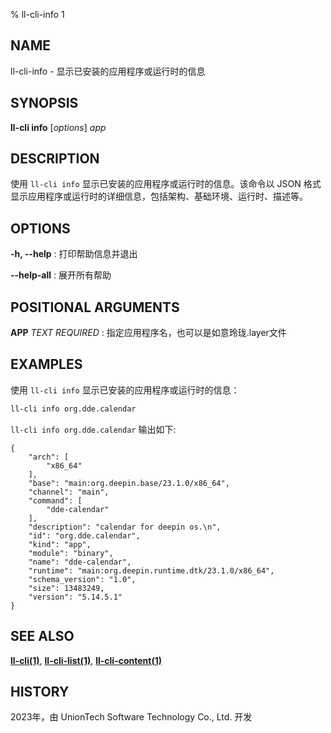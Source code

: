 % ll-cli-info 1

## NAME

ll\-cli\-info - 显示已安装的应用程序或运行时的信息

## SYNOPSIS

**ll-cli info** [*options*] *app*

## DESCRIPTION

使用 `ll-cli info` 显示已安装的应用程序或运行时的信息。该命令以 JSON 格式显示应用程序或运行时的详细信息，包括架构、基础环境、运行时、描述等。

## OPTIONS

**-h, --help**
: 打印帮助信息并退出

**--help-all**
: 展开所有帮助

## POSITIONAL ARGUMENTS

**APP** *TEXT* *REQUIRED*
: 指定应用程序名，也可以是如意玲珑.layer文件

## EXAMPLES

使用 `ll-cli info` 显示已安装的应用程序或运行时的信息：

```bash
ll-cli info org.dde.calendar
```

`ll-cli info org.dde.calendar` 输出如下:

```text
{
    "arch": [
        "x86_64"
    ],
    "base": "main:org.deepin.base/23.1.0/x86_64",
    "channel": "main",
    "command": [
        "dde-calendar"
    ],
    "description": "calendar for deepin os.\n",
    "id": "org.dde.calendar",
    "kind": "app",
    "module": "binary",
    "name": "dde-calendar",
    "runtime": "main:org.deepin.runtime.dtk/23.1.0/x86_64",
    "schema_version": "1.0",
    "size": 13483249,
    "version": "5.14.5.1"
}
```

## SEE ALSO

**[ll-cli(1)](./ll-cli.md)**, **[ll-cli-list(1)](list.md)**, **[ll-cli-content(1)](content.md)**

## HISTORY

2023年，由 UnionTech Software Technology Co., Ltd. 开发
